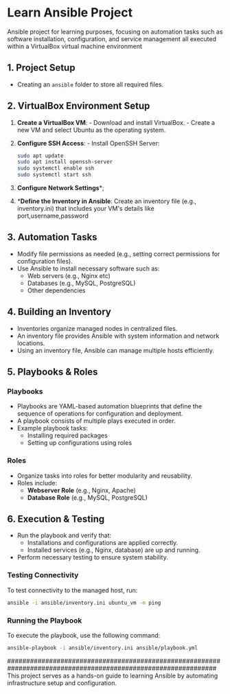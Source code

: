 # Learn Ansible Project

Ansible project for learning purposes, focusing on automation tasks such as software installation, configuration, 
and service management all executed within a VirtualBox virtual machine environment

## 1. Project Setup
- Creating an `ansible` folder to store all required files.

## 2. VirtualBox Environment Setup
  1. **Create a VirtualBox VM**:
    - Download and install VirtualBox.
    - Create a new VM and select Ubuntu as the operating system.

  2. **Configure SSH Access**:
    - Install OpenSSH Server:
      ```bash
      sudo apt update
      sudo apt install openssh-server
      sudo systemctl enable ssh
      sudo systemctl start ssh
      ```
  3. **Configure Network Settings***;

  4. ***Define the Inventory in Ansible**:
    Create an inventory file (e.g., inventory.ini) that includes your VM's details like port,username,password

## 3. Automation Tasks
- Modify file permissions as needed (e.g., setting correct permissions for configuration files).
- Use Ansible to install necessary software such as:
  - Web servers (e.g., Nginx etc)
  - Databases (e.g., MySQL, PostgreSQL)
  - Other dependencies

## 4. Building an Inventory
- Inventories organize managed nodes in centralized files.
- An inventory file provides Ansible with system information and network locations.
- Using an inventory file, Ansible can manage multiple hosts efficiently.

## 5. Playbooks & Roles
### Playbooks
- Playbooks are YAML-based automation blueprints that define the sequence of operations for configuration and deployment.
- A playbook consists of multiple plays executed in order.
- Example playbook tasks:
  - Installing required packages
  - Setting up configurations using roles

### Roles
- Organize tasks into roles for better modularity and reusability.
- Roles include:
  - **Webserver Role** (e.g., Nginx, Apache)
  - **Database Role** (e.g., MySQL, PostgreSQL)

## 6. Execution & Testing
- Run the playbook and verify that:
  - Installations and configurations are applied correctly.
  - Installed services (e.g., Nginx, database) are up and running.
- Perform necessary testing to ensure system stability.

### Testing Connectivity
To test connectivity to the managed host, run:

```bash
ansible -i ansible/inventory.ini ubuntu_vm -m ping
```

### Running the Playbook
To execute the playbook, use the following command:

```bash
ansible-playbook -i ansible/inventory.ini ansible/playbook.yml
```

###############################################################################################################
This project serves as a hands-on guide to learning Ansible by automating infrastructure setup and configuration.

